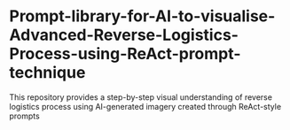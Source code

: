 # Prompt-library-for-AI-to-visualise-Advanced-Reverse-Logistics-Process-using-ReAct-prompt-technique
This repository provides a step-by-step visual understanding of reverse logistics process using AI-generated imagery created through ReAct-style prompts
